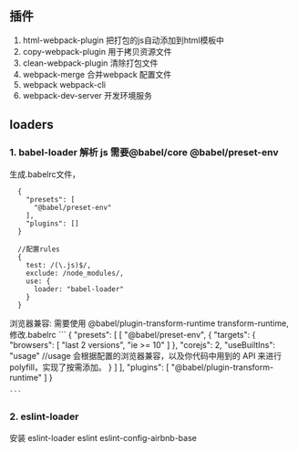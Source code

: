 ## 插件

1. html-webpack-plugin 把打包的js自动添加到html模板中
2. copy-webpack-plugin 用于拷贝资源文件
3. clean-webpack-plugin 清除打包文件
4. webpack-merge 合并webpack 配置文件
5. webpack webpack-cli
6. webpack-dev-server 开发环境服务


## loaders 

### 1. babel-loader 解析 js 需要@babel/core @babel/preset-env
  生成.babelrc文件，
  ```
    {
      "presets": [
        "@babel/preset-env"
      ],
      "plugins": []
    }
  ```
  ```
    //配置rules
    {
      test: /(\.js)$/,
      exclude: /node_modules/,
      use: {
        loader: "babel-loader"
      }
    }
  ```

  浏览器兼容: 需要使用 @babel/plugin-transform-runtime transform-runtime, 
    修改.babelrc
    ```
      {
        "presets": [
          [
            "@babel/preset-env",
            {
              "targets": {
                "browsers": [
                  "last 2 versions",
                  "ie >= 10"
                ]
              },
              "corejs": 2,
              "useBuiltIns": "usage" //usage 会根据配置的浏览器兼容，以及你代码中用到的 API 来进行 polyfill，实现了按需添加。
            }
          ]
        ],
        "plugins": [
          "@babel/plugin-transform-runtime"
        ]
      }

    ```

### 2. eslint-loader
  安装 eslint-loader eslint eslint-config-airbnb-base





